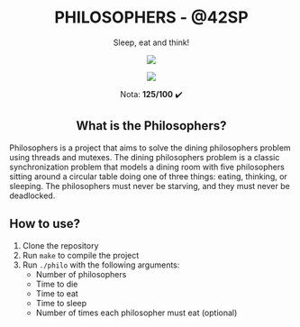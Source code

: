 <h1 align="center"><strong>PHILOSOPHERS - @42SP</strong></h1>

<p align="center">Sleep, eat and think! </p>

<p align="center"><a href="https://www.42sp.org.br/" target="_blank"><img src="https://img.shields.io/static/v1?label=&message=SP&color=000&style=for-the-badge&logo=42""></a></p>
<p align="center"><img src="https://github.com/ayogun/42-project-badges/raw/main/badges/philosophersm.png"> </p>
 <p align="center">Nota: <strong>125/100</strong> ✔️ </p>

<h2 align="center"><strong>What is the Philosophers?</strong></h2>

Philosophers is a project that aims to solve the dining philosophers problem using threads and mutexes. The dining philosophers problem is a classic synchronization problem that models a dining room with five philosophers sitting around a circular table doing one of three things: eating, thinking, or sleeping. The philosophers must never be starving, and they must never be deadlocked.

<h2 align=><strong>How to use?</strong></h2>

1. Clone the repository
2. Run `make` to compile the project
3. Run `./philo` with the following arguments:
	- Number of philosophers
	- Time to die
	- Time to eat
	- Time to sleep
	- Number of times each philosopher must eat (optional)

